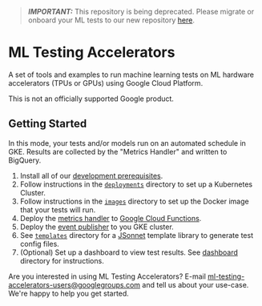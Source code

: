 > **_IMPORTANT:_**  This repository is being deprecated. Please migrate or onboard your ML tests to our new repository [here](https://github.com/GoogleCloudPlatform/ml-auto-solutions).

# ML Testing Accelerators

A set of tools and examples to run machine learning tests on ML hardware
accelerators (TPUs or GPUs) using Google Cloud Platform.

This is not an officially supported Google product.

## Getting Started

In this mode, your tests and/or models run on an automated schedule in GKE.
Results are collected by the "Metrics Handler" and written to BigQuery.

1. Install all of our [development prerequisites](doc/developing.md#Prerequisites).
1. Follow instructions in the [`deployments`](deployments/README.md) directory to set up a Kubernetes Cluster.
1. Follow instructions in the [`images`](images/README.md) directory to set up the Docker image that your tests will run.
1. Deploy the [metrics handler](metrics/README.md#metrics-handler) to [Google Cloud Functions](https://cloud.google.com/functions).
1. Deploy the [event publisher](metrics/README.md#event-publisher) to you GKE cluster.
1. See [`templates`](templates/README.md) directory for a [JSonnet](https://jsonnet.org/) template library to generate test config files.
1. (Optional) Set up a dashboard to view test results. See [ dashboard ](dashboard/README.md) directory for instructions.

Are you interested in using ML Testing Accelerators? E-mail [ml-testing-accelerators-users@googlegroups.com](mailto:ml-testing-accelerators-users@googlegroups.com) and tell us about your use-case. We're happy to help you get started.
